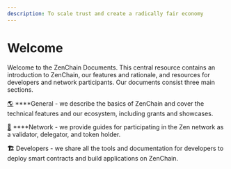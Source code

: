 ```yaml
---
description: To scale trust and create a radically fair economy
---
```


# Welcome

Welcome to the ZenChain Documents. This central resource contains an introduction to ZenChain, our features and rationale, and resources for developers and network participants. Our documents consist three main sections. 

[🌎](https://emojipedia.org/globe-showing-americas/) ****General - we describe the basics of ZenChain and cover the technical features and our ecosystem, including grants and showcases.

[🙌](https://emojipedia.org/raising-hands/) ****Network - we provide guides for participating in the Zen network as a validator, delegator, and token holder.

**🏗️** Developers - we share all the tools and documentation for developers to deploy smart contracts and build applications on ZenChain.



